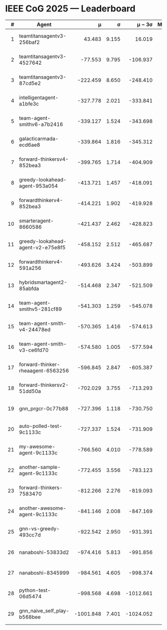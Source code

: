 # IEEE CoG 2025 — Leaderboard

| # | Agent | μ | σ | μ − 3σ | Matches | Updated |
|---:|---|---:|---:|---:|---:|---|
| 1 | teamtitansagentv3-256baf2 | 43.483 | 9.155 | 16.019 | 21336 | 2025-08-25 04:14 |
| 2 | teamtitansagentv3-4527642 | -77.553 | 9.795 | -106.937 | 20890 | 2025-08-25 04:14 |
| 3 | teamtitansagentv3-87cd5e2 | -222.459 | 8.650 | -248.410 | 21546 | 2025-08-25 04:14 |
| 4 | intelligentagent-a1bfe3c | -327.778 | 2.021 | -333.841 | 17796 | 2025-08-25 04:14 |
| 5 | team-agent-smithv6-a7b2416 | -339.127 | 1.524 | -343.698 | 20740 | 2025-08-25 04:14 |
| 6 | galacticarmada-ecd6ae8 | -339.864 | 1.816 | -345.312 | 19380 | 2025-08-25 04:14 |
| 7 | forward-thinkersv4-852bea3 | -399.765 | 1.714 | -404.909 | 16972 | 2025-08-25 04:14 |
| 8 | greedy-lookahead-agent-953a054 | -413.721 | 1.457 | -418.091 | 19208 | 2025-08-25 04:14 |
| 9 | forwardthinkerv4-852bea3 | -414.221 | 1.902 | -419.928 | 17670 | 2025-08-25 04:14 |
| 10 | smarteragent-8660586 | -421.437 | 2.462 | -428.823 | 17793 | 2025-08-25 04:14 |
| 11 | greedy-lookahead-agent-v2-e75e8f5 | -458.152 | 2.512 | -465.687 | 21408 | 2025-08-25 04:14 |
| 12 | forwardthinkerv4-591a256 | -493.626 | 3.424 | -503.899 | 17345 | 2025-08-25 04:14 |
| 13 | hybridsmartagent2-85abfda | -514.468 | 2.347 | -521.509 | 17492 | 2025-08-25 04:14 |
| 14 | team-agent-smithv5-281cf89 | -541.303 | 1.259 | -545.078 | 20120 | 2025-08-25 04:14 |
| 15 | team-agent-smith-v4-24478ed | -570.365 | 1.416 | -574.613 | 21116 | 2025-08-25 04:14 |
| 16 | team-agent-smith-v3-ce6fd70 | -574.580 | 1.005 | -577.594 | 21636 | 2025-08-25 04:14 |
| 17 | forward-thinker-rheaagent-6563256 | -596.845 | 2.847 | -605.387 | 19588 | 2025-08-25 04:14 |
| 18 | forward-thinkersv2-51dd50a | -702.029 | 3.755 | -713.293 | 20228 | 2025-08-25 04:14 |
| 19 | gnn_prgcr-0c77b88 | -727.396 | 1.118 | -730.750 | 18240 | 2025-08-25 04:14 |
| 20 | auto-polled-test-9c1133c | -727.337 | 1.524 | -731.909 | 21540 | 2025-08-25 04:14 |
| 21 | my-awesome-agent-9c1133c | -766.560 | 4.010 | -778.589 | 21140 | 2025-08-25 04:14 |
| 22 | another-sample-agent-9c1133c | -772.455 | 3.556 | -783.123 | 20980 | 2025-08-25 04:14 |
| 23 | forward-thinkers-7583470 | -812.266 | 2.276 | -819.093 | 18920 | 2025-08-25 04:14 |
| 24 | another-awesome-agent-9c1133c | -841.146 | 2.008 | -847.169 | 22300 | 2025-08-25 04:14 |
| 25 | gnn-vs-greedy-493cc7d | -922.542 | 2.950 | -931.391 | 16160 | 2025-08-25 04:14 |
| 26 | nanaboshi-53833d2 | -974.416 | 5.813 | -991.856 | 16320 | 2025-08-25 04:14 |
| 27 | nanaboshi-8345999 | -984.561 | 4.605 | -998.374 | 17050 | 2025-08-25 04:14 |
| 28 | python-test-06d5474 | -998.568 | 4.698 | -1012.661 | 16810 | 2025-08-25 04:14 |
| 29 | gnn_naive_self_play-b568bee | -1001.848 | 7.401 | -1024.052 | 16840 | 2025-08-25 04:14 |
